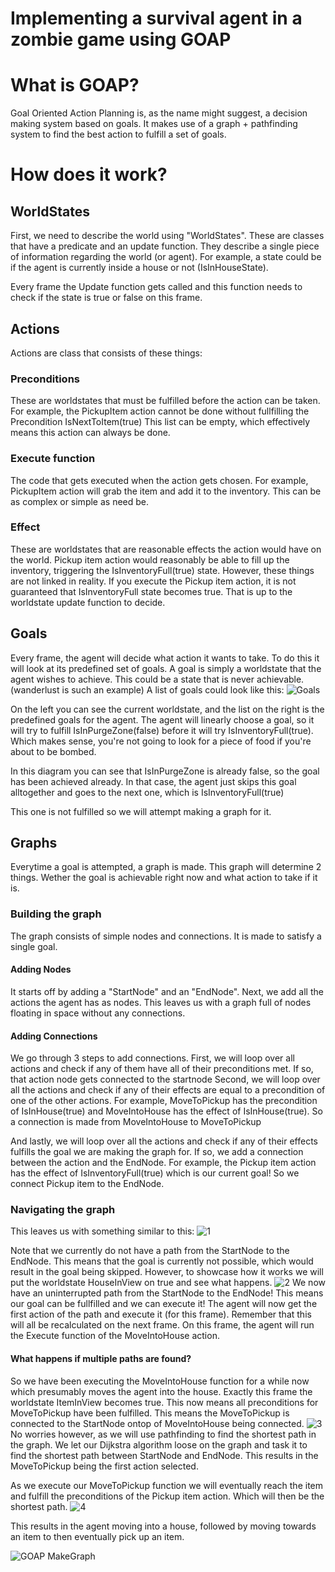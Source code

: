 # Implementing a survival agent in a zombie game using GOAP

# What is GOAP?

Goal Oriented Action Planning is, as the name might suggest, a decision making system based on goals. It makes use of a graph + pathfinding system to find the best action to fulfill a set of goals.

# How does it work?

## WorldStates
First, we need to describe the world using "WorldStates". 
These are classes that have a predicate and an update function. They describe a single piece of information regarding the world (or agent).
For example, a state could be if the agent is currently inside a house or not (IsInHouseState).

Every frame the Update function gets called and this function needs to check if the state is true or false on this frame.

## Actions
Actions are class that consists of these things:
### Preconditions
These are worldstates that must be fulfilled before the action can be taken.
For example, the PickupItem action cannot be done without fullfilling the Precondition IsNextToItem(true)
This list can be empty, which effectively means this action can always be done.

### Execute function
The code that gets executed when the action gets chosen.
For example, PickupItem action will grab the item and add it to the inventory.
This can be as complex or simple as need be.

### Effect
These are worldstates that are reasonable effects the action would have on the world.
Pickup item action would reasonably be able to fill up the inventory, triggering the IsInventoryFull(true) state.
However, these things are not linked in reality. If you execute the Pickup item action, it is not guaranteed that IsInventoryFull state becomes true. That is up to the worldstate update function to decide.

## Goals
Every frame, the agent will decide what action it wants to take. To do this it will look at its predefined set of goals. 
A goal is simply a worldstate that the agent wishes to achieve. This could be a state that is never achievable. (wanderlust is such an example)
A list of goals could look like this:
![Goals](https://user-images.githubusercontent.com/16197196/150377089-bc48e6f7-1c66-4c62-8480-96ef60d2d28b.png)

On the left you can see the current worldstate, and the list on the right is the predefined goals for the agent.
The agent will linearly choose a goal, so it will try to fulfill IsInPurgeZone(false) before it will try IsInventoryFull(true). Which makes sense, you're not going to look for a piece of food if you're about to be bombed.

In this diagram you can see that IsInPurgeZone is already false, so the goal has been achieved already. In that case, the agent just skips this goal alltogether and goes to the next one, which is IsInventoryFull(true)

This one is not fulfilled so we will attempt making a graph for it.

## Graphs
Everytime a goal is attempted, a graph is made. This graph will determine 2 things. Wether the goal is achievable right now and what action to take if it is.

### Building the graph
The graph consists of simple nodes and connections. It is made to satisfy a single goal.

#### Adding Nodes
It starts off by adding a "StartNode" and an "EndNode". 
Next, we add all the actions the agent has as nodes.
This leaves us with a graph full of nodes floating in space without any connections.

#### Adding Connections
We go through 3 steps to add connections.
First, we will loop over all actions and check if any of them have all of their preconditions met. If so, that action node gets connected to the startnode
Second, we will loop over all the actions and check if any of their effects are equal to a precondition of one of the other actions.
For example, MoveToPickup has the precondition of IsInHouse(true) and MoveIntoHouse has the effect of IsInHouse(true). So a connection is made from MoveIntoHouse to MoveToPickup

And lastly, we will loop over all the actions and check if any of their effects fulfills the goal we are making the graph for. If so, we add a connection between the action and the EndNode.
For example, the Pickup item action has the effect of IsInventoryFull(true) which is our current goal! So we connect Pickup item to the EndNode.


### Navigating the graph
This leaves us with something similar to this:
![1](https://user-images.githubusercontent.com/16197196/150381300-8956f6a2-0d58-4760-93cb-a886dffa4099.png)

Note that we currently do not have a path from the StartNode to the EndNode. This means that the goal is currently not possible, which would result in the goal being skipped.
However, to showcase how it works we will put the worldstate HouseInView on true and see what happens.
![2](https://user-images.githubusercontent.com/16197196/150381782-c8b4b60e-01f7-4847-87e6-52a4d63cf256.png)
We now have an uninterrupted path from the StartNode to the EndNode! This means our goal can be fullfilled and we can execute it! The agent will now get the first action of the path and execute it (for this frame). Remember that this will all be recalculated on the next frame.
On this frame, the agent will run the Execute function of the MoveIntoHouse action.

#### What happens if multiple paths are found?
So we have been executing the MoveIntoHouse function for a while now which presumably moves the agent into the house. Exactly this frame the worldstate ItemInView becomes true. This now means all preconditions for MoveToPickup have been fulfilled. This means the MoveToPickup is connected to the StartNode ontop of MoveIntoHouse being connected.
![3](https://user-images.githubusercontent.com/16197196/150383489-c6d3fd6e-bb54-4c43-8873-7f91870d4f47.png)
No worries however, as we will use pathfinding to find the shortest path in the graph.
We let our Dijkstra algorithm loose on the graph and task it to find the shortest path between StartNode and EndNode. This results in the MoveToPickup being the first action selected.

As we execute our MoveToPickup function we will eventually reach the item and fulfill the preconditions of the Pickup item action. Which will then be the shortest path.
![4](https://user-images.githubusercontent.com/16197196/150383866-4a686f53-1487-4bc0-83e7-df92de515885.png)

This results in the agent moving into a house, followed by moving towards an item to then eventually pick up an item.

![GOAP MakeGraph](https://user-images.githubusercontent.com/16197196/148697865-34c5287c-fb8a-46a0-9dd2-c960d872a714.png)
 
